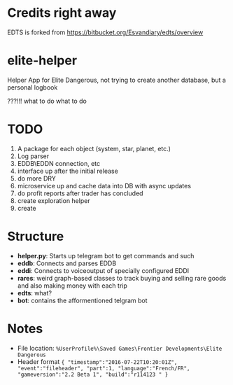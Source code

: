 # Credits right away
EDTS is forked from https://bitbucket.org/Esvandiary/edts/overview

# elite-helper
Helper App for Elite Dangerous, not trying to create another database, but a personal logbook

???!!! what to do what to do

# TODO
1) A package for each object (system, star, planet, etc.)
2) Log parser
3) EDDB\EDDN connection, etc
4) interface up after the initial release
5) do more DRY 
6) microservice up and cache data into DB with async updates
7) do profit reports after trader has concluded
8) create exploration helper
9) create 

# Structure
* **helper.py**: Starts up telegram bot to get commands and such
* **eddb**: Connects and parses EDDB
* **eddi**: Connects to voiceoutput of specially configured EDDI
* **rares**: weird graph-based classes to track buying and selling rare goods and also making money with each trip
* **edts**: what?
* **bot**: contains the afformentioned telgram bot


# Notes
* File location: `%UserProfile%\Saved Games\Frontier Developments\Elite Dangerous`
* Header format `{ "timestamp":"2016-07-22T10:20:01Z", "event":"fileheader", "part":1, "language":"French/FR", "gameversion":"2.2 Beta 1", "build":"r114123 " }`


